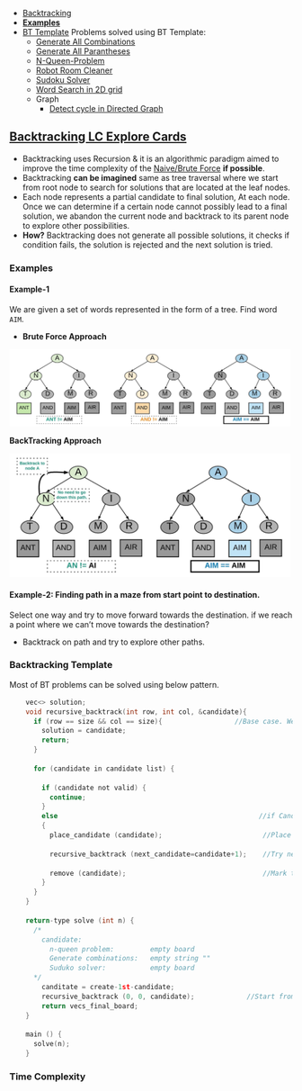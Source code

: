 - [Backtracking](#bt)
- **[Examples](#ex)**
- [BT Template](#tem) Problems solved using BT Template:
  - [Generate All Combinations](/DS_Questions/Questions/Permutation_Combination/Combinations)
  - [Generate All Parantheses](/DS_Questions/Questions/Strings/parantheses/Generate_All_Parantheses.md)
  - [N-Queen-Problem](/DS_Questions/Questions/vectors_arrays/2d-grid/N-Queens)
  - [Robot Room Cleaner](/DS_Questions/Questions/vectors_arrays/2d-grid/Robot_Room_Cleaner/)
  - [Sudoku Solver](/DS_Questions/Questions/vectors_arrays/2d-grid/Sudoku_Solver)
  - [Word Search in 2D grid](/DS_Questions/Questions/vectors_arrays/2d-grid/Word_Search_in_2D_Matrix/Word_Search_in_2D_Matrix.md)
  - Graph
    - [Detect cycle in Directed Graph](/DS_Questions/Questions/Graphs/Find/Directed_Graph/detect_cycle_in_directed_graph.md)  

<a name=bt></a>
## [Backtracking LC Explore Cards](https://leetcode.com/explore/learn/card/recursion-ii/472/backtracking/2654/)
- Backtracking uses Recursion & it is an algorithmic paradigm aimed to improve the time complexity of the [Naive/Brute Force](..) **if possible**.
- Backtracking **can be imagined** same as tree traversal where we start from root node to search for solutions that are located at the leaf nodes.
- Each node represents a partial candidate to final solution, At each node. Once we can determine if a certain node cannot possibly lead to a final solution, we abandon the current node and backtrack to its parent node to explore other possibilities.
- **How?** Backtracking does not generate all possible solutions, it checks if condition fails, the solution is rejected and the next solution is tried.

<a name=ex></a>
### Examples
#### Example-1
We are given a set of words represented in the form of a tree. Find word `AIM`.
- **Brute Force Approach**

<img src=backtracking.jpeg width=500></img>

**BackTracking Approach**

<img src=backtracking1.jpeg width=500></img>

#### Example-2: Finding path in a maze from start point to destination.
Select one way and try to move forward towards the destination. if we reach a point where we can’t move towards the destination?
  - Backtrack on path and try to explore other paths.

<a name=tem></a>
### Backtracking Template
Most of BT problems can be solved using below pattern.
```c
    vec<> solution;
    void recursive_backtrack(int row, int col, &candidate){
      if (row == size && col == size){                  //Base case. We reached last cell
        solution = candidate;
        return;
      }
      
      for (candidate in candidate list) {
      
        if (candidate not valid) {
          continue;
        } 
        else                                                  //if Candidate is VALID
        {
          place_candidate (candidate);                         //Place this candidate on partial solution
          
          recursive_backtrack (next_candidate=candidate+1);    //Try next candidate
          
          remove (candidate);                                  //Mark this as unvisited, Unflag this node.
        }
      }
    }
    
    return-type solve (int n) {
      /*
        candidate:
          n-queen problem:         empty board
          Generate combinations:   empty string ""
          Suduko solver:           empty board
      */
        canditate = create-1st-candidate;
        recursive_backtrack (0, 0, candidate);             //Start from row=0,col=0
        return vecs_final_board;
    }
    
    main () {
      solve(n);
    }
```

<a name=tc></a>
### Time Complexity
